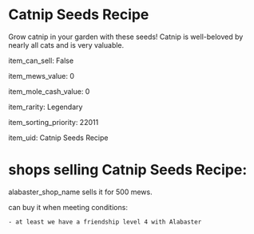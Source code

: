 # Catnip Seeds Recipe

Grow catnip in your garden with these seeds! Catnip is well-beloved by nearly all cats and is very valuable.

item_can_sell: False

item_mews_value: 0

item_mole_cash_value: 0

item_rarity: Legendary

item_sorting_priority: 22011

item_uid: Catnip Seeds Recipe

# shops selling Catnip Seeds Recipe:

alabaster_shop_name sells it for 500 mews.

  can buy it when meeting conditions: 

    - at least we have a friendship level 4 with Alabaster